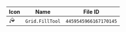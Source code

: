 | Icon | Name | File ID |
| ---  | ---  | ---     |
| ![](Grid.FillTool.png) | `Grid.FillTool` | `4459545966167170145` |
